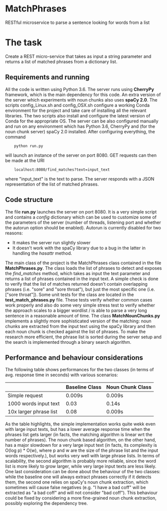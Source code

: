 # MatchPhrases
RESTful microservice to parse a sentence looking for words from a list

# The task

Create a REST micro-service that takes as input a string 
parameter and returns a list of matched phrases from a dictionary list.

## Requirements and running

All the code is written using Python 3.6.
The server runs using **CherryPy** framework, which is the main dependency for this code.
An extra version of the server which experiments with noun chunks also uses **spaCy 2.0**. 
The scripts config_Linux.sh and config_OSX.sh configure a working Conda environment for the project and take care of installing all the relevant libraries. 
The two scripts also install and configure the latest version of Conda for the appropriate OS.
The server can be also configured manually and run on any environment which has Python 3.6, CherryPy and (for the noun chunk server) spaCy 2.0 installed.
After configuring everything, the command
```
    python run.py
```
will launch an instance of the server on port 8080. GET requests can then be made at the URI 
```
    localhost:8080/find_matches?text=input_text
```
where "input_text" is the text to parse. 
The server responds with a JSON representation of the list of matched phrases. 


## Code structure

The file **run.py** launches the server on port 8080. It is a very simple script and contains a *config* dictionary which can be used to customize some of the parameters of the server (number of threads, listening port and whether the autorun option should be enabled). Autorun is currently disabled for two reasons:

* It makes the server run slightly slower
* It doesn't work with the spaCy library due to a bug in the latter in handling the *hasattr* method. 

The main class of the project is the MatchPhrases class contained in the file **MatchPhrases.py**. 
The class loads the list of phrases to detect and exposes the *find_matches* method, which takes as input the text parameter and returns a list of phrases contained in the input text.
A simple check is done to verify that the list of matches returned doesn't contain overlapping phrases (i.e. "sore" and "sore throat"), but just the most specific one (i.e. ["sore throat"]). 
Some unit tests for the class are located in the **test_match_phrases.py** file. These tests verify whether common cases work properly and also do some very simple stress test to verify whether the approach scales to a bigger wordlist / is able to parse a very long sentence in a reasonable amount of time.
The class **MatchNounChunks.py** implements a slightly more sophisticated version of the matching: noun chunks are extracted from the input text using the spaCy library and then each noun chunk is checked against the list of phrases. To make the research more efficient, the phrase list is sorted during the server setup and the search is implemented through a binary search algorithm. 

## Performance and behaviour considerations

The following table shows performances for the two classes (in terms of avg. response time in seconds) with various scenarios:

|                         | Baseline   Class  | Noun Chunk Class  |
| -------------           | ----------------- | ----------------- |
| Simple request          | 0.009s            | 0.009s            |
| 1000 words input text   | 0.03              | 0.14s             |
| 10x larger phrase list  | 0.08              | 0.009s            |

As the table highlights, the simple implementation works quite wekk even with large input texts, but has a lower average response time when the phrases list gets larger (in facts, the matching algorithm is linear wrt the number of phrases).
The noun chunk based algorithm, on the other hand, has a major slowdown for a very large input text (in facts, its complexity is O(log p) * O(w), where p and w are the size of the phrase list and the input words respectively.), but works very well with large phrase lists.
In terms of scalability, the second algorithm is probably more reliable, since the word list is more likely to grow larger, while very large input texts are less likely.
One last consideration can be done about the behaviour of the two classes: while the baseline one will always extract phrases correctly if it detects them, the second one relies on spaCy's noun chunk extraction, which sometimes will cause false negatives (e.g. "I have a bad coff" will be extracted as "a bad coff" and will not consider "bad coff"). This behaviour could be fixed by considering a more fine-grained noun chunk extraction, possibly exploring the dependency tree.
